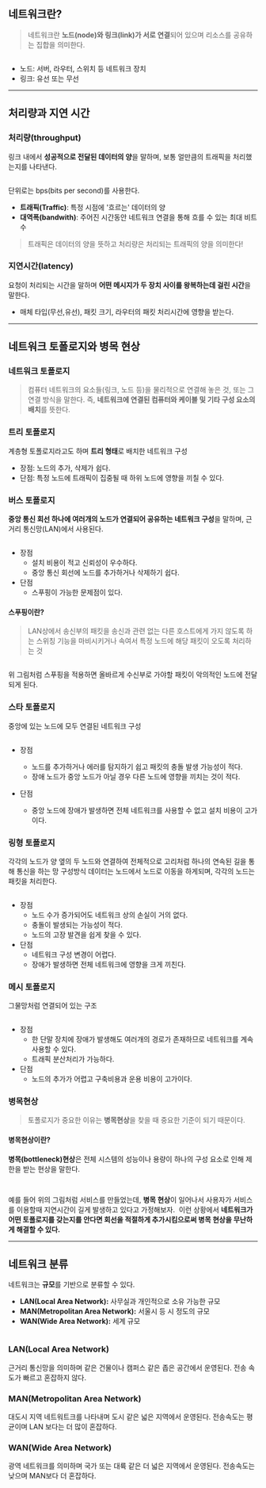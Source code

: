 <h2 id="네트워크란">네트워크란?</h2>
<blockquote>
<p>네트워크란 <strong>노드(node)와 링크(link)가 서로 연결</strong>되어 있으며 리소스를 공유하는 집합을 의미한다.</p>
</blockquote>
<p><img alt="" src="https://velog.velcdn.com/images/gmltn9233/post/a1dfb57b-cb8e-4f20-ba02-b4efa34f3d01/image.png" /></p>
<ul>
<li>노드: 서버, 라우터, 스위치 등 네트워크 장치</li>
<li>링크: 유선 또는 무선</li>
</ul>
<hr />
<h2 id="처리량과-지연-시간">처리량과 지연 시간</h2>
<h3 id="처리량throughput">처리량(throughput)</h3>
<p>링크 내에서 <strong>성공적으로 전달된 데이터의 양</strong>을 말하며, 보통 얼만큼의 트래픽을 처리했는지를 나타낸다.</p>
<p><img alt="" src="https://velog.velcdn.com/images/gmltn9233/post/a370c367-19a1-4dd8-a32c-9c2ac2c77d7b/image.png" /></p>
<p>단위로는 bps(bits per second)를 사용한다.</p>
<ul>
<li><strong>트래픽(Traffic)</strong>: 특정 시점에 '흐르는' 데이터의 양</li>
<li><strong>대역폭(bandwith)</strong>: 주어진 시간동안 네트워크 연결을 통해 흐를 수 있는 최대 비트 수</li>
</ul>
<blockquote>
<p>트래픽은 데이터의 양을 뜻하고 처리량은 처리되는 트래픽의 양을 의미한다!</p>
</blockquote>
<h3 id="지연시간latency">지연시간(latency)</h3>
<p>요청이 처리되는 시간을 말하며 <strong>어떤 메시지가 두 장치 사이를 왕복하는데 걸린 시간</strong>을 말한다.
<img alt="" src="https://velog.velcdn.com/images/gmltn9233/post/523544bc-241d-4214-b448-e030037583b6/image.png" /></p>
<ul>
<li>매체 타입(무선,유선), 패킷 크기, 라우터의 패킷 처리시간에 영향을 받는다.</li>
</ul>
<hr />
<h2 id="네트워크-토폴로지와-병목-현상">네트워크 토폴로지와 병목 현상</h2>
<h3 id="네트워크-토폴로지">네트워크 토폴로지</h3>
<blockquote>
<p>컴퓨터 네트워크의 요소들(링크, 노드 등)을 물리적으로 연결해 놓은 것, 또는 그 연결 방식을 말한다. 
즉, <strong>네트워크에 연결된 컴퓨터와 케이블 및 기타 구성 요소의 배치</strong>를 뜻한다.</p>
</blockquote>
<h3 id="트리-토폴로지">트리 토폴로지</h3>
<p>계층형 토폴로지라고도 하며 <strong>트리 형태</strong>로 배치한 네트워크 구성
<img alt="" src="https://velog.velcdn.com/images/gmltn9233/post/3852ddbe-e53c-4ad0-be07-5314eefdd723/image.png" /></p>
<ul>
<li>장점: 노드의 추가, 삭제가 쉽다.</li>
<li>단점: 특정 노드에 트래픽이 집중될 때 하위 노드에 영향을 끼칠 수 있다.</li>
</ul>
<h3 id="버스-토폴로지">버스 토폴로지</h3>
<p><strong>중앙 통신 회선 하나에 여러개의 노드가 연결되어 공유하는 네트워크 구성</strong>을 말하며, 근거리 통신망(LAN)에서 사용된다.</p>
<p><img alt="" src="https://velog.velcdn.com/images/gmltn9233/post/1f48d81f-749e-4133-b4d2-bc364a90259e/image.png" /></p>
<ul>
<li>장점<ul>
<li>설치 비용이 적고 신뢰성이 우수하다.</li>
<li>중앙 통신 회선에 노드를 추가하거나 삭제하기 쉽다.</li>
</ul>
</li>
<li>단점<ul>
<li>스푸핑이 가능한 문제점이 있다.</li>
</ul>
</li>
</ul>
<h4 id="스푸핑이란">스푸핑이란?</h4>
<blockquote>
<p>LAN상에서 송신부의 패킷을 송신과 관련 없는 다른 호스트에게 가지 않도록 하는 스위칭 기능을 마비시키거나 속여서 특정 노드에 해당 패킷이 오도록 처리하는 것</p>
</blockquote>
<p><img alt="" src="https://velog.velcdn.com/images/gmltn9233/post/d899c393-0be3-4775-8b6b-72bb2f28b213/image.png" /></p>
<p>위 그림처럼 스푸핑을 적용하면 올바르게 수신부로 가야할 패킷이 악의적인 노드에 전달되게 된다.</p>
<h3 id="스타-토폴로지">스타 토폴로지</h3>
<p>중앙에 있는 노드에 모두 연결된 네트워크 구성</p>
<p><img alt="" src="https://velog.velcdn.com/images/gmltn9233/post/5eb5c5bb-c305-44f2-9210-e00d5e7a1d3c/image.png" /></p>
<ul>
<li><p>장점</p>
<ul>
<li>노드를 추가하거나 에러를 탐지하기 쉽고 패킷의 충돌 발생 가능성이 적다. </li>
<li>장애 노드가 중앙 노드가 아닐 경우 다른 노드에 영향을 끼치는 것이 적다.</li>
</ul>
</li>
<li><p>단점 </p>
<ul>
<li>중앙 노드에 장애가 발생하면 전체 네트워크를 사용할 수 없고 설치 비용이 고가이다.</li>
</ul>
</li>
</ul>
<h3 id="링형-토폴로지">링형 토폴로지</h3>
<p>각각의 노드가 양 옆의 두 노드와 연결하여 전체적으로 고리처럼 하나의 연속된 길을 통해 통신을 하는 망 구성방식
데이터는 노드에서 노드로 이동을 하게되며, 각각의 노드는 패킷을 처리한다.</p>
<p><img alt="" src="https://velog.velcdn.com/images/gmltn9233/post/ae13730d-71cd-447b-9de4-4bcd06ff4dd3/image.png" /></p>
<ul>
<li>장점<ul>
<li>노드 수가 증가되어도 네트워크 상의 손실이 거의 없다.</li>
<li>충돌이 발생되는 가능성이 적다.</li>
<li>노드의 고장 발견을 쉽게 찾을 수 있다.</li>
</ul>
</li>
<li>단점<ul>
<li>네트워크 구성 변경이 어렵다.</li>
<li>장애가 발생하면 전체 네트워크에 영향을 크게 끼친다.</li>
</ul>
</li>
</ul>
<h3 id="메시-토폴로지">메시 토폴로지</h3>
<p>그물망처럼 연결되어 있는 구조</p>
<p><img alt="" src="https://velog.velcdn.com/images/gmltn9233/post/431ea2ab-5ed9-4a7c-bd48-e9e07235a6d1/image.png" /></p>
<ul>
<li>장점<ul>
<li>한 단말 장치에 장애가 발생해도 여러개의 경로가 존재하므로 네트워크를 계속 사용할 수 있다.</li>
<li>트래픽 분산처리가 가능하다.</li>
</ul>
</li>
<li>단점<ul>
<li>노드의 추가가 어렵고 구축비용과 운용 비용이 고가이다.</li>
</ul>
</li>
</ul>
<h3 id="병목현상">병목현상</h3>
<blockquote>
<p>토폴로지가 중요한 이유는 <strong>병목현상</strong>을 찾을 때 중요한 기준이 되기 때문이다.</p>
</blockquote>
<h4 id="병목현상이란">병목현상이란?</h4>
<p><strong>병목(bottleneck)현상</strong>은 전체 시스템의 성능이나 용량이 하나의 구성 요소로 인해 제한을 받는 현상을 말한다.</p>
<p><img alt="" src="https://velog.velcdn.com/images/gmltn9233/post/eb80eb95-7c9c-434d-8cf3-f8ce632b98d4/image.png" /></p>
<p><img alt="" src="https://velog.velcdn.com/images/gmltn9233/post/a7a84e9f-157a-45da-a6cf-943cf44d2477/image.png" /></p>
<p>예를 들어 위의 그림처럼 서비스를 만들었는데, <strong>병목 현상</strong>이 일어나서 사용자가 서비스를 이용할때 지연시간이 길게 발생하고 있다고 가정해보자.
<img alt="" src="https://velog.velcdn.com/images/gmltn9233/post/379f3b7e-1f34-4695-b138-2e31f1d264e9/image.png" />
이런 상황에서 <strong>네트워크가 어떤 토폴로지를 갖는지를 안다면 회선을 적절하게 추가시킴으로써 병목 현상을 무난하게 해결할 수 있다.</strong></p>
<hr />
<h2 id="네트워크-분류">네트워크 분류</h2>
<p>네트워크는 <strong>규모</strong>를 기반으로 분류할 수 있다.</p>
<ul>
<li><strong>LAN(Local Area Network):</strong> 사무실과 개인적으로 소유 가능한 규모</li>
<li><strong>MAN(Metropolitan Area Network):</strong> 서울시 등 시 정도의 규모</li>
<li><strong>WAN(Wide Area Network):</strong> 세계 규모</li>
</ul>
<p><img alt="" src="https://velog.velcdn.com/images/gmltn9233/post/8911b222-8215-4dd8-8db3-24914669fe9f/image.png" /></p>
<h3 id="lanlocal-area-network">LAN(Local Area Network)</h3>
<p>근거리 통신망을 의미하며 같은 건물이나 캠퍼스 같은 좁은 공간에서 운영된다.
전송 속도가 빠르고 혼잡하지 않다.</p>
<h3 id="manmetropolitan-area-network">MAN(Metropolitan Area Network)</h3>
<p>대도시 지역 네트워트크를 나타내며 도시 같은 넓은 지역에서 운영된다.
전송속도는 평균이며 LAN 보다는 더 많이 혼잡하다.</p>
<h3 id="wanwide-area-network">WAN(Wide Area Network)</h3>
<p>광역 네트워크를 의미하며 국가 또는 대륙 같은 더 넓은 지역에서 운영된다.
전송속도는 낮으며 MAN보다 더 혼잡하다.</p>